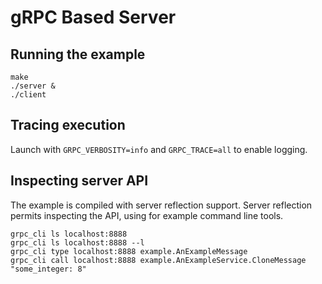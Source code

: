 # gRPC Based Server

## Running the example

```shell
make
./server &
./client
```

## Tracing execution

Launch with `GRPC_VERBOSITY=info` and `GRPC_TRACE=all` to enable logging.

## Inspecting server API

The example is compiled with server reflection support.
Server reflection permits inspecting the API,
using for example command line tools.

```shell
grpc_cli ls localhost:8888
grpc_cli ls localhost:8888 --l
grpc_cli type localhost:8888 example.AnExampleMessage
grpc_cli call localhost:8888 example.AnExampleService.CloneMessage "some_integer: 8"
```

